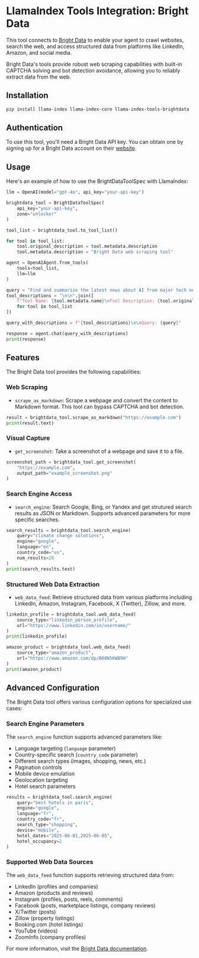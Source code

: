 # LlamaIndex Tools Integration: Bright Data

This tool connects to [Bright Data](https://brightdata.com/) to enable your agent to crawl websites, search the web, and access structured data from platforms like LinkedIn, Amazon, and social media.

Bright Data's tools provide robust web scraping capabilities with built-in CAPTCHA solving and bot detection avoidance, allowing you to reliably extract data from the web.

## Installation

```bash
pip install llama-index llama-index-core llama-index-tools-brightdata
```

## Authentication

To use this tool, you'll need a Bright Data API key. You can obtain one by signing up for a Bright Data account on their [website](https://brightdata.com/).

## Usage

Here's an example of how to use the BrightDataToolSpec with LlamaIndex:

```python
llm = OpenAI(model="gpt-4o", api_key="your-api-key")

brightdata_tool = BrightDataToolSpec(
    api_key="your-api-key",
    zone="unlocker"  
)

tool_list = brightdata_tool.to_tool_list()

for tool in tool_list:
    tool.original_description = tool.metadata.description
    tool.metadata.description = "Bright Data web scraping tool"

agent = OpenAIAgent.from_tools(
    tools=tool_list,
    llm=llm
)

query = "Find and summarize the latest news about AI from major tech news sites"
tool_descriptions = "\n\n".join([
    f"Tool Name: {tool.metadata.name}\nTool Description: {tool.original_description}"
    for tool in tool_list
])

query_with_descriptions = f"{tool_descriptions}\n\nQuery: {query}"

response = agent.chat(query_with_descriptions)
print(response)
```

## Features

The Bright Data tool provides the following capabilities:

### Web Scraping

- `scrape_as_markdown`: Scrape a webpage and convert the content to Markdown format. This tool can bypass CAPTCHA and bot detection.

```python
result = brightdata_tool.scrape_as_markdown("https://example.com")
print(result.text)
```

### Visual Capture

- `get_screenshot`: Take a screenshot of a webpage and save it to a file.

```python
screenshot_path = brightdata_tool.get_screenshot(
    "https://example.com", 
    output_path="example_screenshot.png"
)
```

### Search Engine Access

- `search_engine`: Search Google, Bing, or Yandex and get strutured search results as JSON or Markdown. Supports advanced parameters for more specific searches.

```python
search_results = brightdata_tool.search_engine(
    query="climate change solutions",
    engine="google",
    language="en",
    country_code="us",
    num_results=20
)
print(search_results.text)
```

### Structured Web Data Extraction

- `web_data_feed`: Retrieve structured data from various platforms including LinkedIn, Amazon, Instagram, Facebook, X (Twitter), Zillow, and more.

```python
linkedin_profile = brightdata_tool.web_data_feed(
    source_type="linkedin_person_profile",
    url="https://www.linkedin.com/in/username/"
)
print(linkedin_profile)

amazon_product = brightdata_tool.web_data_feed(
    source_type="amazon_product",
    url="https://www.amazon.com/dp/B08N5KWB9H"
)
print(amazon_product)
```

## Advanced Configuration

The Bright Data tool offers various configuration options for specialized use cases:

### Search Engine Parameters

The `search_engine` function supports advanced parameters like:

- Language targeting (`language` parameter)
- Country-specific search (`country_code` parameter)
- Different search types (images, shopping, news, etc.)
- Pagination controls
- Mobile device emulation
- Geolocation targeting
- Hotel search parameters

```python
results = brightdata_tool.search_engine(
    query="best hotels in paris",
    engine="google",
    language="fr",
    country_code="fr",
    search_type="shopping",
    device="mobile",
    hotel_dates="2025-06-01,2025-06-05",
    hotel_occupancy=2
)
```

### Supported Web Data Sources

The `web_data_feed` function supports retrieving structured data from:

- LinkedIn (profiles and companies)
- Amazon (products and reviews)
- Instagram (profiles, posts, reels, comments)
- Facebook (posts, marketplace listings, company reviews)
- X/Twitter (posts)
- Zillow (property listings)
- Booking.com (hotel listings)
- YouTube (videos)
- ZoomInfo (company profiles)


For more information, visit the [Bright Data documentation](https://docs.brightdata.com/).